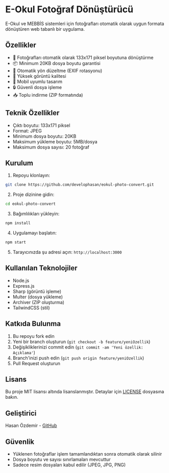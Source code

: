 # E-Okul Fotoğraf Dönüştürücü

E-Okul ve MEBBİS sistemleri için fotoğrafları otomatik olarak uygun formata dönüştüren web tabanlı bir uygulama.

## Özellikler

- 📸 Fotoğrafları otomatik olarak 133x171 piksel boyutuna dönüştürme
- 📦 Minimum 20KB dosya boyutu garantisi
- 🔄 Otomatik yön düzeltme (EXIF rotasyonu)
- 🎨 Yüksek görüntü kalitesi
- 📱 Mobil uyumlu tasarım
- 🔒 Güvenli dosya işleme
- 📥 Toplu indirme (ZIP formatında)

## Teknik Özellikler

- Çıktı boyutu: 133x171 piksel
- Format: JPEG
- Minimum dosya boyutu: 20KB
- Maksimum yükleme boyutu: 5MB/dosya
- Maksimum dosya sayısı: 20 fotoğraf

## Kurulum

1. Repoyu klonlayın:
```bash
git clone https://github.com/develophasan/eokul-photo-convert.git
```

2. Proje dizinine gidin:
```bash
cd eokul-photo-convert
```

3. Bağımlılıkları yükleyin:
```bash
npm install
```

4. Uygulamayı başlatın:
```bash
npm start
```

5. Tarayıcınızda şu adresi açın: `http://localhost:3000`

## Kullanılan Teknolojiler

- Node.js
- Express.js
- Sharp (görüntü işleme)
- Multer (dosya yükleme)
- Archiver (ZIP oluşturma)
- TailwindCSS (stil)

## Katkıda Bulunma

1. Bu repoyu fork edin
2. Yeni bir branch oluşturun (`git checkout -b feature/yeniOzellik`)
3. Değişikliklerinizi commit edin (`git commit -am 'Yeni özellik: Açıklama'`)
4. Branch'inizi push edin (`git push origin feature/yeniOzellik`)
5. Pull Request oluşturun

## Lisans

Bu proje MIT lisansı altında lisanslanmıştır. Detaylar için [LICENSE](LICENSE) dosyasına bakın.

## Geliştirici

Hasan Özdemir - [GitHub](https://github.com/develophasan)

## Güvenlik

- Yüklenen fotoğraflar işlem tamamlandıktan sonra otomatik olarak silinir
- Dosya boyutu ve sayısı sınırlamaları mevcuttur
- Sadece resim dosyaları kabul edilir (JPEG, JPG, PNG) 